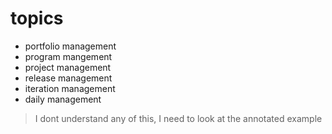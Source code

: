 # topics

- portfolio management
- program mangement
- project management
- release management
- iteration management 
- daily management

> I dont understand any of this, I need to look at the annotated example
